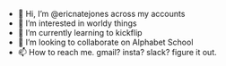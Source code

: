 - 👋 Hi, I’m @ericnatejones across my accounts
- 👀 I’m interested in worldy things
- 🌱 I’m currently learning to kickflip 
- 💞️ I’m looking to collaborate on Alphabet School
- 📫 How to reach me. gmail? insta? slack? figure it out. 

